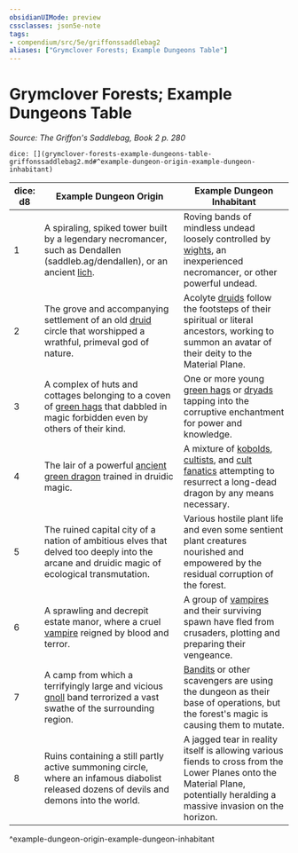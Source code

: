```yaml
---
obsidianUIMode: preview
cssclasses: json5e-note
tags:
- compendium/src/5e/griffonssaddlebag2
aliases: ["Grymclover Forests; Example Dungeons Table"]
---
```

# Grymclover Forests; Example Dungeons Table
*Source: The Griffon's Saddlebag, Book 2 p. 280* 

`dice: [](grymclover-forests-example-dungeons-table-griffonssaddlebag2.md#^example-dungeon-origin-example-dungeon-inhabitant)`

| dice: d8 | Example Dungeon Origin | Example Dungeon Inhabitant |
|----------|------------------------|----------------------------|
| 1 | A spiraling, spiked tower built by a legendary necromancer, such as Dendallen (saddleb.ag/dendallen), or an ancient [lich](compendium/bestiary/undead/lich.md). | Roving bands of mindless undead loosely controlled by [wights](compendium/bestiary/undead/wight.md), an inexperienced necromancer, or other powerful undead. |
| 2 | The grove and accompanying settlement of an old [druid](compendium/bestiary/humanoid/druid.md) circle that worshipped a wrathful, primeval god of nature. | Acolyte [druids](compendium/bestiary/humanoid/druid.md) follow the footsteps of their spiritual or literal ancestors, working to summon an avatar of their deity to the Material Plane. |
| 3 | A complex of huts and cottages belonging to a coven of [green hags](compendium/bestiary/fey/green-hag.md) that dabbled in magic forbidden even by others of their kind. | One or more young [green hags](compendium/bestiary/fey/green-hag.md) or [dryads](compendium/bestiary/fey/dryad.md) tapping into the corruptive enchantment for power and knowledge. |
| 4 | The lair of a powerful [ancient green dragon](compendium/bestiary/dragon/ancient-green-dragon.md) trained in druidic magic. | A mixture of [kobolds](compendium/bestiary/humanoid/kobold.md), [cultists](compendium/bestiary/humanoid/cultist.md), and [cult fanatics](compendium/bestiary/humanoid/cult-fanatic.md) attempting to resurrect a long-dead dragon by any means necessary. |
| 5 | The ruined capital city of a nation of ambitious elves that delved too deeply into the arcane and druidic magic of ecological transmutation. | Various hostile plant life and even some sentient plant creatures nourished and empowered by the residual corruption of the forest. |
| 6 | A sprawling and decrepit estate manor, where a cruel [vampire](compendium/bestiary/undead/vampire.md) reigned by blood and terror. | A group of [vampires](compendium/bestiary/undead/vampire.md) and their surviving spawn have fled from crusaders, plotting and preparing their vengeance. |
| 7 | A camp from which a terrifyingly large and vicious [gnoll](compendium/bestiary/humanoid/gnoll.md) band terrorized a vast swathe of the surrounding region. | [Bandits](compendium/bestiary/humanoid/bandit.md) or other scavengers are using the dungeon as their base of operations, but the forest's magic is causing them to mutate. |
| 8 | Ruins containing a still partly active summoning circle, where an infamous diabolist released dozens of devils and demons into the world. | A jagged tear in reality itself is allowing various fiends to cross from the Lower Planes onto the Material Plane, potentially heralding a massive invasion on the horizon. |
^example-dungeon-origin-example-dungeon-inhabitant